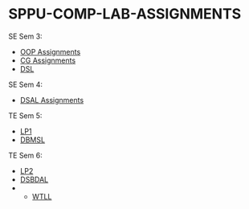 # SPPU-COMP-LAB-ASSIGNMENTS

SE Sem 3: </br>
- [OOP Assignments](https://github.com/Farkhanda-Dalal/SPPU-COMP-LAB-ASSIGNMENTS/tree/main/OOPCGL) </br>
- [CG Assignments](https://github.com/Farkhanda-Dalal/SPPU-COMP-LAB-ASSIGNMENTS/tree/main/OOPCGL) </br>
- [DSL](https://github.com/Farkhanda-Dalal/SPPU-COMP-LAB-ASSIGNMENTS/tree/main/DSL) </br>

SE Sem 4: </br>
- [DSAL Assignments](https://github.com/Farkhanda-Dalal/SPPU-COMP-LAB-ASSIGNMENTS/tree/main/DSAL) </br>

TE Sem 5: </br>
- [LP1](https://github.com/Farkhanda-Dalal/SPPU-COMP-LAB-ASSIGNMENTS/tree/main/LP1)
- [DBMSL](https://github.com/Farkhanda-Dalal/SPPU-COMP-LAB-ASSIGNMENTS/tree/main/DBMSL)

TE Sem 6: </br>
- [LP2](https://github.com/Farkhanda-Dalal/SPPU-COMP-LAB-ASSIGNMENTS/tree/main/LP2)
- [DSBDAL](https://github.com/Farkhanda-Dalal/SPPU-COMP-LAB-ASSIGNMENTS/tree/main/DSBDAL)
- - [WTLL](https://github.com/Farkhanda-Dalal/SPPU-COMP-LAB-ASSIGNMENTS/tree/main/WTL)
